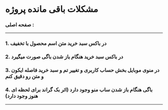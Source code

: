 # مشکلات باقی مانده پروژه

### صفحه اصلی :

---

### 1. در باکس سبد خرید متن اسم محصول با تخفیف
### 2. در باکس سبد خرید هنگام باز شدن باگی صورت میگیرد 
### 3. در منوی موبایل بخش حساب کاربری و تغییر تم و سبد خرید فاصله ایکون و متن رو دقیق کنم
### 4. باگی هنگام باز شدن ساب منو وجود دارد (اثر بک گراند برای لحظه ای هنوز وجود دارد)

---